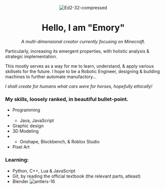 <div align=center>

![Ed2-32-compressed](https://github.com/user-attachments/assets/7cdfe76f-906f-446b-8710-3112197ef70d)
# Hello, I am "Emory"
*A multi-dimensional creator currently focusing on Minecraft.*
</div>

Particularly, increasing its emergent properties, with holistic analysis & strategic implementation.

This mostly serves as a way for me to learn, understand, & apply various skillsets for the future.
I hope to be a Robotic Engineer, designing & building machines to further automate manufactory...

_I shall create for humans what cars were for horses, hopefully ethically!_

### My skills, loosely ranked, in beautiful bullet-point.
- Programming
- - Java, JavaScript
- Graphic design
- 3D Modeling
- - Onshape, Blockbench, & Roblox Studio
- Pixel Art

### Learning:

- Python, C++, Lua & JavaScript
- Git, by reading the official textbook (the relevant parts, atleast)
- Blender
![antlers-16](https://github.com/user-attachments/assets/6af7c00e-d3df-4954-8216-9c93417492ad)
